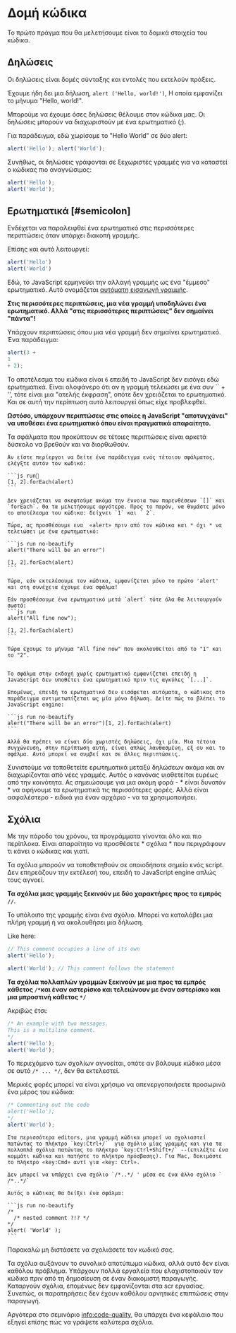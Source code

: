 # Δομή κώδικα

Το πρώτο πράγμα που θα μελετήσουμε είναι τα δομικά στοιχεία του κώδικα.

## Δηλώσεις

Οι δηλώσεις είναι δομές σύνταξης και εντολές που εκτελούν πράξεις.

Έχουμε ήδη δει μια δήλωση, `alert ('Hello, world!')`, Η οποία εμφανίζει το μήνυμα "Hello, world!".

Μπορούμε να έχουμε όσες δηλώσεις θέλουμε στον κώδικα μας. Οι δηλώσεις μπορούν να διαχωριστούν με ένα ερωτηματικό (;).

Για παράδειγμα, εδώ χωρίσαμε το "Hello World" σε δύο alert:

```js run no-beautify
alert('Hello'); alert('World');
```

Συνήθως, οι δηλώσεις γράφονται σε ξεχωριστές γραμμές για να καταστεί ο κώδικας πιο αναγνώσιμος:

```js run no-beautify
alert('Hello');
alert('World');
```

## Ερωτηματικά [#semicolon]

Ενδέχεται να παραλειφθεί ένα ερωτηματικό στις περισσότερες περιπτώσεις όταν υπάρχει διακοπή γραμμής.

Επίσης και αυτό λειτουργεί:

```js run no-beautify
alert('Hello')
alert('World')
```

Εδώ, το JavaScript ερμηνεύει την αλλαγή γραμμής ως ένα "έμμεσο" ερωτηματικό. Αυτό ονομάζεται [αυτόματη εισαγωγή γραμμής](https://tc39.github.io/ecma262/#sec-automatic-semicolon-insertion).

**Στις περισσότερες περιπτώσεις, μια νέα γραμμή υποδηλώνει ένα ερωτηματικό. Αλλά "στις περισσότερες περιπτώσεις" δεν σημαίνει "πάντα"!**

Υπάρχουν περιπτώσεις όπου μια νέα γραμμή δεν σημαίνει ερωτηματικό. Ένα παράδειγμα:

```js run no-beautify
alert(3 +
1
+ 2);
```

Το αποτέλεσμα του κώδικα είναι `6` επειδή το JavaScript δεν εισάγει εδώ ερωτηματικά. Είναι ολοφάνερο ότι αν η γραμμή τελειώσει με ένα συν `` + '', τότε είναι μια "ατελής έκφραση", οπότε δεν χρειάζεται το ερωτηματικό. Και σε αυτή την περίπτωση αυτό λειτουργεί όπως είχε προβλεφθεί.

**Ωστόσο, υπάρχουν περιπτώσεις στις οποίες η JavaScript "αποτυγχάνει" να υποθέσει ένα ερωτηματικό όπου είναι πραγματικά απαραίτητο.**

Τα σφάλματα που προκύπτουν σε τέτοιες περιπτώσεις είναι αρκετά δύσκολο να βρεθούν και να διορθωθούν.

````smart header="Aν example of an error"
Αν είστε περίεργοι να δείτε ένα παράδειγμα ενός τέτοιου σφάλματος, ελέγξτε αυτόν τον κωδικό:

```js run
[1, 2].forEach(alert)
```

Δεν χρειάζεται να σκεφτούμε ακόμα την έννοια των παρενθέσεων `[]` και `forEach`. Θα τα μελετήσουμε αργότερα. Προς το παρόν, να θυμάστε μόνο το αποτέλεσμα του κώδικα: δείχνει `1` και ` 2`.

Τώρα, ας προσθέσουμε ενα  «alert» πριν από τον κώδικα και * όχι * να τελειώσει με ένα ερωτηματικό:

```js run no-beautify
alert("There will be an error")

[1, 2].forEach(alert)
```

Τώρα, εάν εκτελέσουμε τον κώδικα, εμφανίζεται μόνο το πρώτo 'alert' και στη συνέχεια έχουμε ένα σφάλμα!

Eάν προσθέσουμε ένα ερωτηματικό μετά `alert` τότε όλα θα λειτουργούν σωστά:
```js run
alert("All fine now");

[1, 2].forEach(alert)  
```

Τώρα έχουμε το μήνυμα "All fine now" που ακολουθείται από το "1" και το "2".


Το σφάλμα στην εκδοχή χωρίς ερωτηματικό εμφανίζεται επειδή η JavaScript δεν υποθέτει ένα ερωτηματικό πριν τις αγκύλες `[...]`.

Επομένως, επειδή το ερωτηματικό δεν εισάφεται αυτόματα, ο κώδικας στο παράδειγμα αντιμετωπίζεται ως μία μόνο δήλωση. Δείτε πώς το βλέπει το JavaScript engine:

```js run no-beautify
alert("There will be an error")[1, 2].forEach(alert)
```

Αλλά θα πρέπει να είναι δύο χωριστές δηλώσεις, όχι μία. Μια τέτοια συγχώνευση, στην περίπτωση αυτή, είναι απλώς λανθασμένη, εξ ου και το σφάλμα. Αυτό μπορεί να συμβεί και σε άλλες περιπτώσεις.
````

Συνιστούμε να τοποθετείτε ερωτηματικά μεταξύ δηλώσεων ακόμα και αν διαχωρίζονται από νέες γραμμές. Αυτός ο κανόνας υιοθετείται ευρέως από την κοινότητα. Ας σημειώσουμε για μια ακόμη φορά - * είναι δυνατόν * να αφήνουμε τα ερωτηματικά τις περισσότερες φορές. Αλλά είναι ασφαλέστερο - ειδικά για έναν αρχάριο - να τα χρησιμοποιήσει.

## Σχόλια

Με την πάροδο του χρόνου, τα προγράμματα γίνονται όλο και πιο περίπλοκα. Είναι απαραίτητο να προσθέσετε * σχόλια * που περιγράφουν τι κάνει ο κώδικας και γιατί.

Τα σχόλια μπορούν να τοποθετηθούν σε οποιοδήποτε σημείο ενός script. Δεν επηρεάζουν την εκτέλεσή του, επειδή το JavaScript engine απλώς τους αγνοεί.

**Τα σχόλια μιας γραμμής ξεκινούν με δύο χαρακτήρες προς τα εμπρός `//`.**

Το υπόλοιπο της γραμμής είναι ένα σχόλιο. Μπορεί να καταλάβει μια πλήρη γραμμή ή να ακολουθήσει μια δήλωση.

Like here:
```js run
// This comment occupies a line of its own
alert('Hello');

alert('World'); // This comment follows the statement
```

**Τα σχόλια πολλαπλών γραμμών ξεκινούν με μια προς τα εμπρός κάθετος <code>/&#42;</code>και έναν αστερίσκο και τελειώνουν με έναν αστερίσκο και μια μπροστινή κάθετος <code>&#42;/</code>**

Ακριβώς έτσι:

```js run
/* An example with two messages.
This is a multiline comment.
*/
alert('Hello');
alert('World');
```

Το περιεχόμενο των σχολίων αγνοείται, οπότε αν βάλουμε κώδικα μέσα σε αυτό <code>/&#42; ... &#42;/</code>, δεν θα εκτελεστεί.

Μερικές φορές μπορεί να είναι χρήσιμο να απενεργοποιήσετε προσωρινά ένα μέρος του κώδικα:

```js run
/* Commenting out the code
alert('Hello');
*/
alert('World');
```

```smart header="Use hotkeys!"
Στα περισσότερα editors, μια γραμμή κώδικα μπορεί να σχολιαστεί πατώντας το πλήκτρο `key:Ctrl+/`  για σχόλιο μίας γραμμής και για τα πολλαπλά σχόλια πατώντας το πλήκτρο `key:Ctrl+Shift+/` --(επιλέξτε ένα κομμάτι κώδικα και πατήστε το πλήκτρο πρόσβασης). Για Mac, δοκιμάστε το πλήκτρο «key:Cmd» αντί για «key: Ctrl».
```

````warn header="Nested comments are not supported!"
Δεν μπορεί να υπάρχει ενα σχόλιο `/*..*/ ' μέσα σε ένα άλλο σχόλιο ` /*..*/`

Αυτός ο κώδικας θα δείξει ένα σφάλμα:

```js run no-beautify
/*
  /* nested comment ?!? */
*/
alert( 'World' );
```
````

Παρακαλώ μη διστάσετε να σχολιάσετε τον κωδικό σας.

Τα σχόλια αυξάνουν το συνολικό αποτύπωμα κώδικα, αλλά αυτό δεν είναι καθόλου πρόβλημα. Υπάρχουν πολλά εργαλεία που ελαχιστοποιούν τον κώδικα πριν από τη δημοσίευση σε έναν διακομιστή παραγωγής. Καταργούν σχόλια, επομένως δεν εμφανίζονται στα scr εργασίας. Συνεπώς, οι παρατηρήσεις δεν έχουν καθόλου αρνητικές επιπτώσεις στην παραγωγή.

Αργότερα στο σεμινάριο <info:code-quality>, θα υπάρχει ένα κεφάλαιο που εξηγεί επίσης πώς να γράψετε καλύτερα σχόλια.